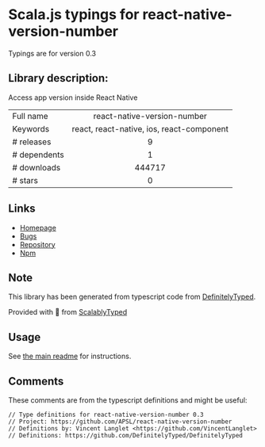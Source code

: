 
# Scala.js typings for react-native-version-number

Typings are for version 0.3

## Library description:
Access app version inside React Native

|                    |                 |
| ------------------ | :-------------: |
| Full name          | react-native-version-number |
| Keywords           | react, react-native, ios, react-component |
| # releases         | 9 |
| # dependents       | 1 |
| # downloads        | 444717 |
| # stars            | 0 |

## Links
- [Homepage](https://github.com/APSL/react-native-version-number#readme)
- [Bugs](https://github.com/APSL/react-native-version-number/issues)
- [Repository](https://github.com/APSL/react-native-version-number)
- [Npm](https://www.npmjs.com/package/react-native-version-number)
    


## Note
This library has been generated from typescript code from [DefinitelyTyped](https://definitelytyped.org).

Provided with :purple_heart: from [ScalablyTyped](https://github.com/oyvindberg/ScalablyTyped)

## Usage
See [the main readme](../../readme.md) for instructions.

## Comments

These comments are from the typescript definitions and might be useful:
```
// Type definitions for react-native-version-number 0.3
// Project: https://github.com/APSL/react-native-version-number
// Definitions by: Vincent Langlet <https://github.com/VincentLanglet>
// Definitions: https://github.com/DefinitelyTyped/DefinitelyTyped

```

